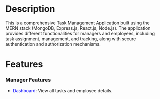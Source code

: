 <h1>Description</h1>

<p>This is a comprehensive Task Management Application built using the MERN stack (MongoDB, Express.js, React.js, Node.js). The application provides different functionalities for managers and employees, including task assignment, management, and tracking, along with secure authentication and authorization mechanisms.
</p>

<h1>Features</h1>

<h3>Manager Features</h3>
<ul>
  <li><span style="color:blue;">Dashboard</span>: View all tasks and employee details.</li>
</ul>

